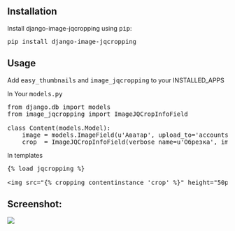 <h2>Installation</h2>
Install django-image-jqcropping using <tt>pip</tt>:
<pre>pip install django-image-jqcropping</pre>
<h2>Usage</h2>
<p>Add <tt>easy_thumbnails</tt> and <tt>image_jqcropping</tt> to your INSTALLED_APPS</p>

<p>In Your <tt>models.py</tt></p>

<pre>
from django.db import models
from image_jqcropping import ImageJQCropInfoField

class Content(models.Model):
    image = models.ImageField(u'Аватар', upload_to='accounts/avatar/%Y/%m/', blank=True, null=True, max_length=1000)
    crop  = ImageJQCropInfoField(verbose_name=u'Обрезка', image_field='image', size="300x400", blank=True, null=True)
</pre>

<p>In templates</p>

<pre>
{% load jqcropping %}

&lt;img src="{% cropping contentinstance 'crop' %}" height="50px" /&gt;
</pre>

<h2>Screenshot:</h2>
<img src="http://cdn.joxi.ru/uploads/prod/2014/07/14/9bc/960/9543f8e1d7afcf1a76ac846a25e44e68b6246c0c.jpg" />
